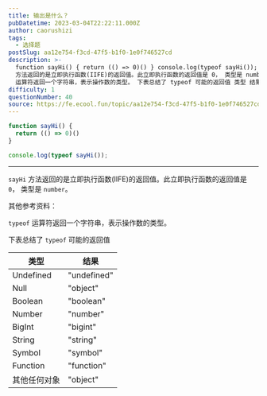 ```yaml
---
title: 输出是什么？
pubDatetime: 2023-03-04T22:22:11.000Z
author: caorushizi
tags:
  - 选择题
postSlug: aa12e754-f3cd-47f5-b1f0-1e0f746527cd
description: >-
  function sayHi() { return (() => 0)() } console.log(typeof sayHi()); sayHi
  方法返回的是立即执行函数(IIFE)的返回值。此立即执行函数的返回值是 0， 类型是 number。 其他参考资料： typeof
  运算符返回一个字符串，表示操作数的类型。 下表总结了 typeof 可能的返回值 类型 结果 Undefined "u
difficulty: 1
questionNumber: 40
source: https://fe.ecool.fun/topic/aa12e754-f3cd-47f5-b1f0-1e0f746527cd
---
```


```javascript
function sayHi() {
  return (() => 0)()
}

console.log(typeof sayHi());
```

---

`sayHi` 方法返回的是立即执行函数(IIFE)的返回值。此立即执行函数的返回值是 `0`， 类型是 `number`。

其他参考资料：

`typeof` 运算符返回一个字符串，表示操作数的类型。

下表总结了 `typeof` 可能的返回值

|类型|结果|
|--|--|
|Undefined|	"undefined"|
|Null|	"object"|
|Boolean	|"boolean"|
|Number	|"number"|
|BigInt	|"bigint"|
|String	|"string"|
|Symbol	|"symbol"|
|Function|	"function"|
|其他任何对象| "object"|
